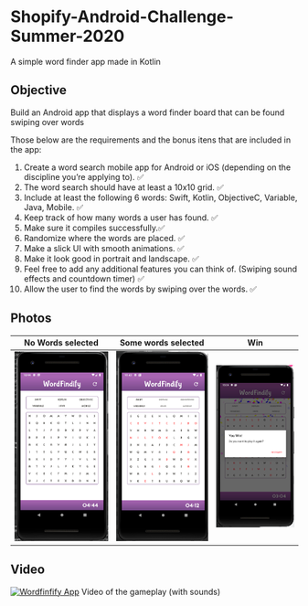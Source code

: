 # Shopify-Android-Challenge-Summer-2020
A simple word finder app made in Kotlin

## Objective

Build an Android app that displays a word finder board that can be found swiping over words

Those below are the requirements and the bonus itens that are included in the app:

1. Create a word search mobile app for Android or iOS (depending on the discipline you’re applying to). :white_check_mark:
2. The word search should have at least a 10x10 grid. :white_check_mark:
3. Include at least the following 6 words: Swift, Kotlin, ObjectiveC, Variable, Java, Mobile. :white_check_mark:
4. Keep track of how many words a user has found. :white_check_mark:
5. Make sure it compiles successfully.:white_check_mark:
6. Randomize where the words are placed. :white_check_mark:
7. Make a slick UI with smooth animations. :white_check_mark:
8. Make it look good in portrait and landscape. :white_check_mark:
9. Feel free to add any additional features you can think of. (Swiping sound effects and countdown timer) :white_check_mark:
10. Allow the user to find the words by swiping over the words. :white_check_mark:

## Photos
No Words selected          |  Some words selected      |  Win                      |
:-------------------------:|:-------------------------:|:-------------------------:|
![](doc/nowords.png)       |   ![](doc/somewords.png)  | ![](doc/win.png)          | 


 

## Video
[![Wordfinfify App](https://i9.ytimg.com/vi/hVZBYuBC-_I/mqdefault.jpg?time=1579493509699&sqp=CJjQlPEF&rs=AOn4CLDgJS_nIT5YwTPGkWNfrqSr-oc4Gw)](https://youtu.be/hVZBYuBC-_I "Wordfinfify App")
Video of the gameplay (with sounds)

